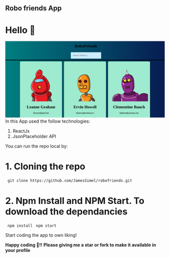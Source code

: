 ## Robo friends App
# Hello 👋
![RoboFriendsApp](robofriends.png)
In this App used the follow technologies:
1. ReactJs
2. JsonPlaceholder API

You can run the repo local by:
# 1. Cloning the repo
` git clone https://github.com/JamesSimel/robofriends.git`

# 2. Npm Install and NPM Start. To download the dependancies
` npm install`
` npm start`

Start coding the app to own liking!

**Happy coding 🚀!!**
**Please giving me a star or fork to make it available in your profile**